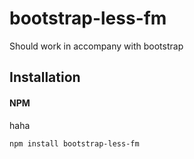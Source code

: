 # bootstrap-less-fm

Should work in accompany with bootstrap

## Installation

#### NPM

haha

```bash
npm install bootstrap-less-fm
```
